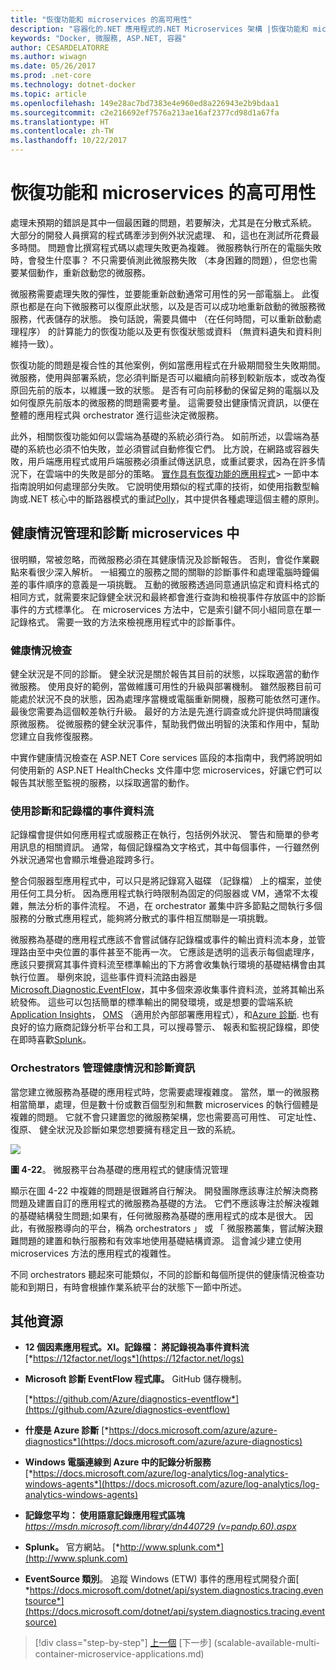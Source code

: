```yaml
---
title: "恢復功能和 microservices 的高可用性"
description: "容器化的.NET 應用程式的.NET Microservices 架構 |恢復功能和 microservices 的高可用性"
keywords: "Docker, 微服務, ASP.NET, 容器"
author: CESARDELATORRE
ms.author: wiwagn
ms.date: 05/26/2017
ms.prod: .net-core
ms.technology: dotnet-docker
ms.topic: article
ms.openlocfilehash: 149e28ac7bd7383e4e960ed8a226943e2b9bdaa1
ms.sourcegitcommit: c2e216692ef7576a213ae16af2377cd98d1a67fa
ms.translationtype: HT
ms.contentlocale: zh-TW
ms.lasthandoff: 10/22/2017
---
```

# <a name="resiliency-and-high-availability-in-microservices"></a>恢復功能和 microservices 的高可用性

處理未預期的錯誤是其中一個最困難的問題，若要解決，尤其是在分散式系統。 大部分的開發人員撰寫的程式碼牽涉到例外狀況處理、 和，這也在測試所花費最多時間。 問題會比撰寫程式碼以處理失敗更為複雜。 微服務執行所在的電腦失敗時，會發生什麼事？ 不只需要偵測此微服務失敗 （本身困難的問題），但您也需要某個動作，重新啟動您的微服務。

微服務需要處理失敗的彈性，並要能重新啟動通常可用性的另一部電腦上。 此復原也都是在向下微服務可以復原此狀態，以及是否可以成功地重新啟動的微服務微服務，代表儲存的狀態。 換句話說，需要具備中 （在任何時間，可以重新啟動處理程序） 的計算能力的恢復功能以及更有恢復狀態或資料 （無資料遺失和資料則維持一致）。

恢復功能的問題是複合性的其他案例，例如當應用程式在升級期間發生失敗期間。 微服務，使用與部署系統，您必須判斷是否可以繼續向前移到較新版本，或改為復原回先前的版本，以維護一致的狀態。 是否有可向前移動的保留足夠的電腦以及如何復原先前版本的微服務的問題需要考量。 這需要發出健康情況資訊，以便在整體的應用程式與 orchestrator 進行這些決定微服務。

此外，相關恢復功能如何以雲端為基礎的系統必須行為。 如前所述，以雲端為基礎的系統也必須不怕失敗，並必須嘗試自動修復它們。 比方說，在網路或容器失敗，用戶端應用程式或用戶端服務必須重試傳送訊息，或重試要求，因為在許多情況下，在雲端中的失敗是部分的策略。 [實作具有恢復功能的應用程式](#implementing_resilient_apps)> 一節中本指南說明如何處理部分失敗。 它說明使用類似的程式庫的技術，如使用指數型輪詢或.NET 核心中的斷路器模式的重試[Polly](https://github.com/App-vNext/Polly)，其中提供各種處理這個主體的原則。

## <a name="health-management-and-diagnostics-in-microservices"></a>健康情況管理和診斷 microservices 中

很明顯，常被忽略，而微服務必須在其健康情況及診斷報告。 否則，會從作業觀點來看很少深入解析。 一組獨立的服務之間的關聯的診斷事件和處理電腦時鐘偏差的事件順序的意義是一項挑戰。 互動的微服務透過同意通訊協定和資料格式的相同方式，就需要來記錄健全狀況和最終都會進行查詢和檢視事件存放區中的診斷事件的方式標準化。 在 microservices 方法中，它是索引鍵不同小組同意在單一記錄格式。 需要一致的方法來檢視應用程式中的診斷事件。

### <a name="health-checks"></a>健康情況檢查

健全狀況是不同的診斷。 健全狀況是關於報告其目前的狀態，以採取適當的動作微服務。 使用良好的範例，當做維護可用性的升級與部署機制。 雖然服務目前可能處於狀況不良的狀態，因為處理序當機或電腦重新開機，服務可能依然可運作。 最後您需要為這個較差執行升級。 最好的方法是先進行調查或允許提供時間讓復原微服務。 從微服務的健全狀況事件，幫助我們做出明智的決策和作用中，幫助您建立自我修復服務。

中實作健康情況檢查在 ASP.NET Core services 區段的本指南中，我們將說明如何使用新的 ASP.NET HealthChecks 文件庫中您 microservices，好讓它們可以報告其狀態至監視的服務，以採取適當的動作。

### <a name="using-diagnostics-and-logs-event-streams"></a>使用診斷和記錄檔的事件資料流

記錄檔會提供如何應用程式或服務正在執行，包括例外狀況、 警告和簡單的參考用訊息的相關資訊。 通常，每個記錄檔為文字格式，其中每個事件，一行雖然例外狀況通常也會顯示堆疊追蹤跨多行。

整合伺服器型應用程式中，可以只是將記錄寫入磁碟 （記錄檔） 上的檔案，並使用任何工具分析。 因為應用程式執行時限制為固定的伺服器或 VM，通常不太複雜，無法分析的事件流程。 不過，在 orchestrator 叢集中許多節點之間執行多個服務的分散式應用程式，能夠將分散式的事件相互關聯是一項挑戰。

微服務為基礎的應用程式應該不會嘗試儲存記錄檔或事件的輸出資料流本身，並管理路由至中央位置的事件甚至不能再一次。 它應該是透明的這表示每個處理序，應該只要撰寫其事件資料流至標準輸出的下方將會收集執行環境的基礎結構會由其執行位置。 舉例來說，這些事件資料流路由器是[Microsoft.Diagnostic.EventFlow](https://github.com/Azure/diagnostics-eventflow)，其中多個來源收集事件資料流，並將其輸出系統發佈。 這些可以包括簡單的標準輸出的開發環境，或是想要的雲端系統[Application Insights](https://azure.microsoft.com/services/application-insights/)， [OMS](https://github.com/Azure/diagnostics-eventflow#oms-operations-management-suite) （適用於內部部署應用程式），和[Azure 診斷](https://docs.microsoft.com/azure/monitoring-and-diagnostics/azure-diagnostics). 也有良好的協力廠商記錄分析平台和工具，可以搜尋警示、 報表和監視記錄檔，即使在即時喜歡[Splunk](http://www.splunk.com/goto/Splunk_Log_Management?ac=ga_usa_log_analysis_phrase_Mar17&_kk=logs%20analysis&gclid=CNzkzIrex9MCFYGHfgodW5YOtA)。

### <a name="orchestrators-managing-health-and-diagnostics-information"></a>Orchestrators 管理健康情況和診斷資訊

當您建立微服務為基礎的應用程式時，您需要處理複雜度。 當然，單一的微服務相當簡單，處理，但是數十份或數百個型別和無數 microservices 的執行個體是複雜的問題。 它就不會只建置您的微服務架構，您也需要高可用性、 可定址性、 復原、 健全狀況及診斷如果您想要擁有穩定且一致的系統。

![](./media/image22.png)

**圖 4-22**。 微服務平台為基礎的應用程式的健康情況管理

顯示在圖 4-22 中複雜的問題是很難將自行解決。 開發團隊應該專注於解決商務問題及建置自訂的應用程式的微服務為基礎的方法。 它們不應該專注於解決複雜的基礎結構發生問題;如果有，任何微服務為基礎的應用程式的成本是很大。 因此，有微服務導向的平台，稱為 orchestrators 」 或 「 微服務叢集，嘗試解決艱難問題的建置和執行服務和有效率地使用基礎結構資源。 這會減少建立使用 microservices 方法的應用程式的複雜性。

不同 orchestrators 聽起來可能類似，不同的診斷和每個所提供的健康情況檢查功能和到期日，有時會根據作業系統平台的狀態下一節中所述。

## <a name="additional-resources"></a>其他資源

-   **12 個因素應用程式。XI。記錄檔： 將記錄視為事件資料流**
    [*https://12factor.net/logs*](https://12factor.net/logs)

-   **Microsoft 診斷 EventFlow 程式庫。** GitHub 儲存機制。

    [*https://github.com/Azure/diagnostics-eventflow*](https://github.com/Azure/diagnostics-eventflow)

-   **什麼是 Azure 診斷**
    [*https://docs.microsoft.com/azure/azure-diagnostics*](https://docs.microsoft.com/azure/azure-diagnostics)

-   **Windows 電腦連線到 Azure 中的記錄分析服務**
    [*https://docs.microsoft.com/azure/log-analytics/log-analytics-windows-agents*](https://docs.microsoft.com/azure/log-analytics/log-analytics-windows-agents)

-   **記錄您平均： 使用語意記錄應用程式區塊**
    [*https://msdn.microsoft.com/library/dn440729 (v=pandp.60).aspx*](https://msdn.microsoft.com/library/dn440729(v=pandp.60).aspx)

-   **Splunk。** 官方網站。
    [*http://www.splunk.com*](http://www.splunk.com)

-   **EventSource 類別**。 追蹤 Windows (ETW) 事件的應用程式開發介面[ *https://docs.microsoft.com/dotnet/api/system.diagnostics.tracing.eventsource*](https://docs.microsoft.com/dotnet/api/system.diagnostics.tracing.eventsource)




>[!div class="step-by-step"]
[上一個](microservice-based-composite-ui-shape-layout.md) [下一步] (scalable-available-multi-container-microservice-applications.md)
